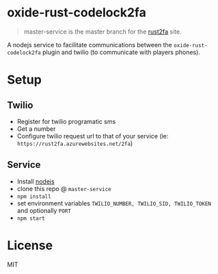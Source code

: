 # oxide-rust-codelock2fa

> master-service is the master branch for the [rust2fa](https://rust2fa.azurewebsites.net) site.

A nodejs service to facilitate communications between the `oxide-rust-codelock2fa` plugin and twilio (to communicate with players phones).

# Setup


## Twilio

+ Register for twilio programatic sms
+ Get a number
+ Configure twilio request url to that of your service (ie: `https://rust2fa.azurewebsites.net/2fa`)

## Service

+ Install [nodejs](https://nodejs.org)
+ clone this repo @ `master-service`
+ `npm install`
+ set environment variables `TWILIO_NUMBER, TWILIO_SID, TWILIO_TOKEN` and optionally `PORT`
+ `npm start`

# License

MIT
